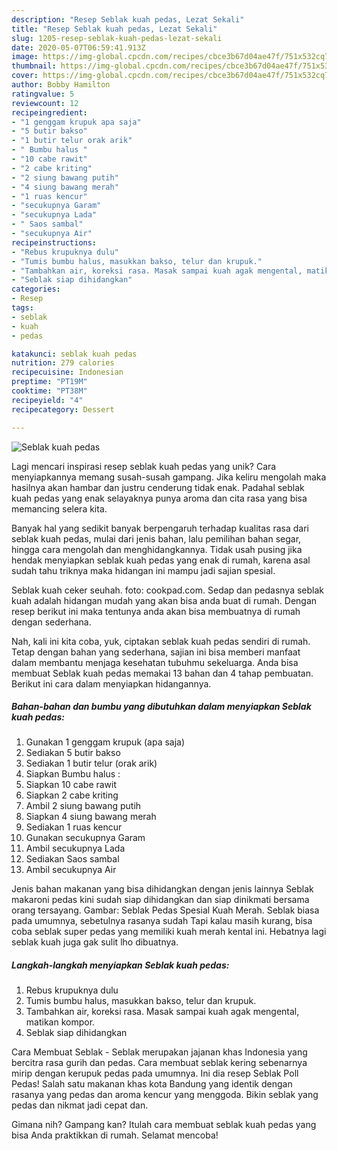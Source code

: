 ```yaml
---
description: "Resep Seblak kuah pedas, Lezat Sekali"
title: "Resep Seblak kuah pedas, Lezat Sekali"
slug: 1205-resep-seblak-kuah-pedas-lezat-sekali
date: 2020-05-07T06:59:41.913Z
image: https://img-global.cpcdn.com/recipes/cbce3b67d04ae47f/751x532cq70/seblak-kuah-pedas-foto-resep-utama.jpg
thumbnail: https://img-global.cpcdn.com/recipes/cbce3b67d04ae47f/751x532cq70/seblak-kuah-pedas-foto-resep-utama.jpg
cover: https://img-global.cpcdn.com/recipes/cbce3b67d04ae47f/751x532cq70/seblak-kuah-pedas-foto-resep-utama.jpg
author: Bobby Hamilton
ratingvalue: 5
reviewcount: 12
recipeingredient:
- "1 genggam krupuk apa saja"
- "5 butir bakso"
- "1 butir telur orak arik"
- " Bumbu halus "
- "10 cabe rawit"
- "2 cabe kriting"
- "2 siung bawang putih"
- "4 siung bawang merah"
- "1 ruas kencur"
- "secukupnya Garam"
- "secukupnya Lada"
- " Saos sambal"
- "secukupnya Air"
recipeinstructions:
- "Rebus krupuknya dulu"
- "Tumis bumbu halus, masukkan bakso, telur dan krupuk."
- "Tambahkan air, koreksi rasa. Masak sampai kuah agak mengental, matikan kompor."
- "Seblak siap dihidangkan"
categories:
- Resep
tags:
- seblak
- kuah
- pedas

katakunci: seblak kuah pedas 
nutrition: 279 calories
recipecuisine: Indonesian
preptime: "PT19M"
cooktime: "PT38M"
recipeyield: "4"
recipecategory: Dessert

---
```



![Seblak kuah pedas](https://img-global.cpcdn.com/recipes/cbce3b67d04ae47f/751x532cq70/seblak-kuah-pedas-foto-resep-utama.jpg)

Lagi mencari inspirasi resep seblak kuah pedas yang unik? Cara menyiapkannya memang susah-susah gampang. Jika keliru mengolah maka hasilnya akan hambar dan justru cenderung tidak enak. Padahal seblak kuah pedas yang enak selayaknya punya aroma dan cita rasa yang bisa memancing selera kita.

Banyak hal yang sedikit banyak berpengaruh terhadap kualitas rasa dari seblak kuah pedas, mulai dari jenis bahan, lalu pemilihan bahan segar, hingga cara mengolah dan menghidangkannya. Tidak usah pusing jika hendak menyiapkan seblak kuah pedas yang enak di rumah, karena asal sudah tahu triknya maka hidangan ini mampu jadi sajian spesial.

Seblak kuah ceker seuhah. foto: cookpad.com. Sedap dan pedasnya seblak kuah adalah hidangan mudah yang akan bisa anda buat di rumah. Dengan resep berikut ini maka tentunya anda akan bisa membuatnya di rumah dengan sederhana.


Nah, kali ini kita coba, yuk, ciptakan seblak kuah pedas sendiri di rumah. Tetap dengan bahan yang sederhana, sajian ini bisa memberi manfaat dalam membantu menjaga kesehatan tubuhmu sekeluarga. Anda bisa membuat Seblak kuah pedas memakai 13 bahan dan 4 tahap pembuatan. Berikut ini cara dalam menyiapkan hidangannya.

<!--inarticleads1-->

##### Bahan-bahan dan bumbu yang dibutuhkan dalam menyiapkan Seblak kuah pedas:

1. Gunakan 1 genggam krupuk (apa saja)
1. Sediakan 5 butir bakso
1. Sediakan 1 butir telur (orak arik)
1. Siapkan  Bumbu halus :
1. Siapkan 10 cabe rawit
1. Siapkan 2 cabe kriting
1. Ambil 2 siung bawang putih
1. Siapkan 4 siung bawang merah
1. Sediakan 1 ruas kencur
1. Gunakan secukupnya Garam
1. Ambil secukupnya Lada
1. Sediakan  Saos sambal
1. Ambil secukupnya Air


Jenis bahan makanan yang bisa dihidangkan dengan jenis lainnya Seblak makaroni pedas kini sudah siap dihidangkan dan siap dinikmati bersama orang tersayang. Gambar: Seblak Pedas Spesial Kuah Merah. Seblak biasa pada umumnya, sebetulnya rasanya sudah Tapi kalau masih kurang, bisa coba seblak super pedas yang memiliki kuah merah kental ini. Hebatnya lagi seblak kuah juga gak sulit lho dibuatnya. 

<!--inarticleads2-->

##### Langkah-langkah menyiapkan Seblak kuah pedas:

1. Rebus krupuknya dulu
1. Tumis bumbu halus, masukkan bakso, telur dan krupuk.
1. Tambahkan air, koreksi rasa. Masak sampai kuah agak mengental, matikan kompor.
1. Seblak siap dihidangkan


Cara Membuat Seblak - Seblak merupakan jajanan khas Indonesia yang bercitra rasa gurih dan pedas. Cara membuat seblak kering sebenarnya mirip dengan kerupuk pedas pada umumnya. Ini dia resep Seblak Poll Pedas! Salah satu makanan khas kota Bandung yang identik dengan rasanya yang pedas dan aroma kencur yang menggoda. Bikin seblak yang pedas dan nikmat jadi cepat dan. 

Gimana nih? Gampang kan? Itulah cara membuat seblak kuah pedas yang bisa Anda praktikkan di rumah. Selamat mencoba!
